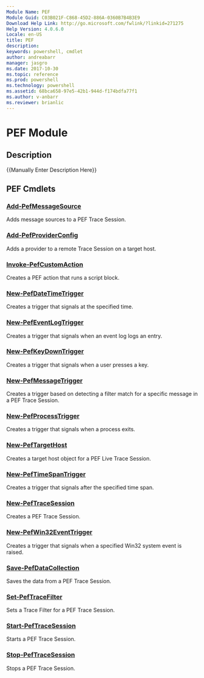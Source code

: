 ```yaml
---
Module Name: PEF
Module Guid: C03B021F-C868-45D2-886A-0360B7B4B3E9
Download Help Link: http://go.microsoft.com/fwlink/?linkid=271275
Help Version: 4.0.6.0
Locale: en-US
title: PEF
description: 
keywords: powershell, cmdlet
author: andreabarr
manager: jasgro
ms.date: 2017-10-30
ms.topic: reference
ms.prod: powershell
ms.technology: powershell
ms.assetid: 68bca658-97e5-42b1-944d-f174bdfa77f1
ms.author: v-anbarr
ms.reviewer: brianlic
---
```


# PEF Module
## Description
{{Manually Enter Description Here}}

## PEF Cmdlets
### [Add-PefMessageSource](./Add-PefMessageSource.md)
Adds message sources to a PEF Trace Session.

### [Add-PefProviderConfig](./Add-PefProviderConfig.md)
Adds a provider to a remote Trace Session on a target host.

### [Invoke-PefCustomAction](./Invoke-PefCustomAction.md)
Creates a PEF action that runs a script block.

### [New-PefDateTimeTrigger](./New-PefDateTimeTrigger.md)
Creates a trigger that signals at the specified time.

### [New-PefEventLogTrigger](./New-PefEventLogTrigger.md)
Creates a trigger that signals when an event log logs an entry.

### [New-PefKeyDownTrigger](./New-PefKeyDownTrigger.md)
Creates a trigger that signals when a user presses a key.

### [New-PefMessageTrigger](./New-PefMessageTrigger.md)
Creates a trigger based on detecting a filter match for a specific message in a PEF Trace Session.

### [New-PefProcessTrigger](./New-PefProcessTrigger.md)
Creates a trigger that signals when a process exits.

### [New-PefTargetHost](./New-PefTargetHost.md)
Creates a target host object for a PEF Live Trace Session.

### [New-PefTimeSpanTrigger](./New-PefTimeSpanTrigger.md)
Creates a trigger that signals after the specified time span.

### [New-PefTraceSession](./New-PefTraceSession.md)
Creates a PEF Trace Session.

### [New-PefWin32EventTrigger](./New-PefWin32EventTrigger.md)
Creates a trigger that signals when a specified Win32 system event is raised.

### [Save-PefDataCollection](./Save-PefDataCollection.md)
Saves the data from a PEF Trace Session.

### [Set-PefTraceFilter](./Set-PefTraceFilter.md)
Sets a Trace Filter for a PEF Trace Session.

### [Start-PefTraceSession](./Start-PefTraceSession.md)
Starts a PEF Trace Session.

### [Stop-PefTraceSession](./Stop-PefTraceSession.md)
Stops a PEF Trace Session.

